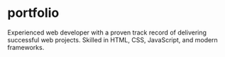 # portfolio
Experienced web developer with a proven track record of delivering successful web projects. Skilled in HTML, CSS, JavaScript, and modern frameworks.
